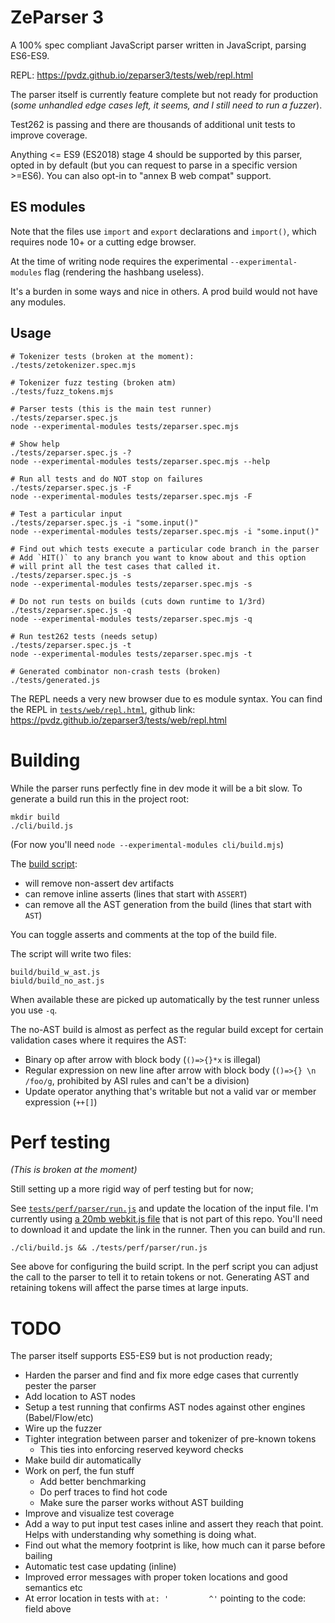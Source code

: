 # ZeParser 3

A 100% spec compliant JavaScript parser written in JavaScript, parsing ES6-ES9.

REPL: https://pvdz.github.io/zeparser3/tests/web/repl.html

The parser itself is currently feature complete but not ready for production (_some unhandled edge cases left, it seems, and I still need to run a fuzzer_).

Test262 is passing and there are thousands of additional unit tests to improve coverage.

Anything <= ES9 (ES2018) stage 4 should be supported by this parser, opted in by default (but you can request to parse in a specific version >=ES6). You can also opt-in to "annex B web compat" support.

## ES modules

Note that the files use `import` and `export` declarations and `import()`, which requires node 10+ or a cutting edge browser.

At the time of writing node requires the experimental `--experimental-modules` flag (rendering the hashbang useless).

It's a burden in some ways and nice in others. A prod build would not have any modules.

## Usage

```
# Tokenizer tests (broken at the moment):
./tests/zetokenizer.spec.mjs

# Tokenizer fuzz testing (broken atm)
./tests/fuzz_tokens.mjs

# Parser tests (this is the main test runner)
./tests/zeparser.spec.js
node --experimental-modules tests/zeparser.spec.mjs

# Show help
./tests/zeparser.spec.js -?
node --experimental-modules tests/zeparser.spec.mjs --help

# Run all tests and do NOT stop on failures
./tests/zeparser.spec.js -F
node --experimental-modules tests/zeparser.spec.mjs -F

# Test a particular input
./tests/zeparser.spec.js -i "some.input()"
node --experimental-modules tests/zeparser.spec.mjs -i "some.input()"

# Find out which tests execute a particular code branch in the parser
# Add `HIT()` to any branch you want to know about and this option
# will print all the test cases that called it. 
./tests/zeparser.spec.js -s
node --experimental-modules tests/zeparser.spec.mjs -s

# Do not run tests on builds (cuts down runtime to 1/3rd)
./tests/zeparser.spec.js -q
node --experimental-modules tests/zeparser.spec.mjs -q

# Run test262 tests (needs setup)
./tests/zeparser.spec.js -t
node --experimental-modules tests/zeparser.spec.mjs -t

# Generated combinator non-crash tests (broken)
./tests/generated.js
```

The REPL needs a very new browser due to es module syntax. You can find the REPL in [`tests/web/repl.html`](./tests/web/repl.js), github link: https://pvdz.github.io/zeparser3/tests/web/repl.html

# Building

While the parser runs perfectly fine in dev mode it will be a bit slow. To generate a build run this in the project root:

```
mkdir build
./cli/build.js
```

(For now you'll need `node --experimental-modules cli/build.mjs`)

The [build script](cli/build.js):

- will remove non-assert dev artifacts
- can remove inline asserts (lines that start with `ASSERT`)
- can remove all the AST generation from the build (lines that start with `AST`)

You can toggle asserts and comments at the top of the build file.

The script will write two files:

```
build/build_w_ast.js
biuld/build_no_ast.js
```

When available these are picked up automatically by the test runner unless you use `-q`.

The no-AST build is almost as perfect as the regular build except for certain validation cases where it requires the AST:

- Binary op after arrow with block body (`()=>{}*x` is illegal)
- Regular expression on new line after arrow with block body (`()=>{} \n /foo/g`, prohibited by ASI rules and can't be a division)
- Update operator anything that's writable but not a valid var or member expression (`++[]`)

# Perf testing

_(This is broken at the moment)_

Still setting up a more rigid way of perf testing but for now;

See [`tests/perf/parser/run.js`](tests/perf/parser/run.js) and update the location of the input file. I'm currently using [a 20mb webkit.js file](https://github.com/trevorlinton/webkit.js/blob/master/bin/webkit.bin.js) that is not part of this repo. You'll need to download it and update the link in the runner. Then you can build and run. 

```
./cli/build.js && ./tests/perf/parser/run.js
```

See above for configuring the build script. In the perf script you can adjust the call to the parser to tell it to retain tokens or not. Generating AST and retaining tokens will affect the parse times at large inputs.

# TODO

The parser itself supports ES5-ES9 but is not production ready;

- Harden the parser and find and fix more edge cases that currently pester the parser
- Add location to AST nodes
- Setup a test running that confirms AST nodes against other engines (Babel/Flow/etc)
- Wire up the fuzzer
- Tighter integration between parser and tokenizer of pre-known tokens
  - This ties into enforcing reserved keyword checks
- Make build dir automatically
- Work on perf, the fun stuff
  - Add better benchmarking
  - Do perf traces to find hot code
  - Make sure the parser works without AST building
- Improve and visualize test coverage
- Add a way to put input test cases inline and assert they reach that point. Helps with understanding why something is doing what.
- Find out what the memory footprint is like, how much can it parse before bailing
- Automatic test case updating (inline)
- Improved error messages with proper token locations and good semantics etc
- At error location in tests with `at: '         ^'` pointing to the code: field above
